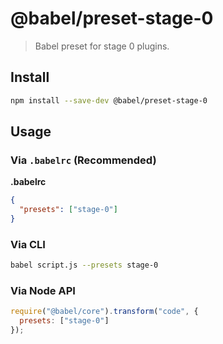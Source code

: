 # @babel/preset-stage-0

> Babel preset for stage 0 plugins.

## Install

```sh
npm install --save-dev @babel/preset-stage-0
```

## Usage

### Via `.babelrc` (Recommended)

**.babelrc**

```json
{
  "presets": ["stage-0"]
}
```

### Via CLI

```sh
babel script.js --presets stage-0
```

### Via Node API

```javascript
require("@babel/core").transform("code", {
  presets: ["stage-0"]
});
```

